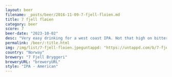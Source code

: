 ```yaml
---
layout: beer
filename: _posts/beer/2016-11-09-7-fjell-floien.md
title: 7 fjell fløien
category: beer
score: 7
beer-date: "2023-10-02"
desc: "Very easy drinking for a west coast IPA. Not that high on bitterness"
permalink: /beer/:title.html
img: /img/list/7-fjell-floien.jpeguntappd: "https://untappd.com/b/7-fjell-bryggeri-floien-ipa/750296"
country: "Norway"
brewery: "7 Fjell Bryggeri"
breweryURL: "breweryURL"
style: "IPA - American"
---
```

